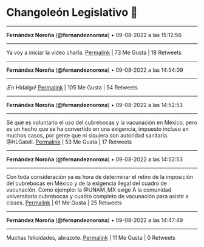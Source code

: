 # Changoleón Legislativo 🙈
*****
**Fernández Noroña** (**@fernandeznorona**) • 09-08-2022 a las 15:12:56
*****
Ya voy a iniciar la video charla.
[Permalink](https://twitter.com/fernandeznorona/status/1557142918703583234) | 73 Me Gusta | 18 Retweets
*****
**Fernández Noroña** (**@fernandeznorona**) • 09-08-2022 a las 14:54:09
*****
¡En Hidalgo!
[Permalink](https://twitter.com/fernandeznorona/status/1557138188438839297) | 105 Me Gusta | 54 Retweets
*****
**Fernández Noroña** (**@fernandeznorona**) • 09-08-2022 a las 14:52:53
*****
Sé que es voluntario el uso del cubrebocas y la vacunación en México, pero es un hecho que se ha convertido en una exigencia, impuesto incluso en muchos casos, por gente que ni siquiera son autoridad sanitaria. @HLGatell.
[Permalink](https://twitter.com/fernandeznorona/status/1557137872649609216) | 53 Me Gusta | 17 Retweets
*****
**Fernández Noroña** (**@fernandeznorona**) • 09-08-2022 a las 14:52:53
*****
Con toda consideración ya es hora de determinar el retiro de la imposición del cubrebocas en México y de la exigencia ilegal del cuadro de vacunación. Como ejemplo: la @UNAM_MX exige A la comunidad universitaria cubrebocas y cuadro completo de vacunación para asistir a clases.
[Permalink](https://twitter.com/fernandeznorona/status/1557137871143936009) | 61 Me Gusta | 25 Retweets
*****
**Fernández Noroña** (**@fernandeznorona**) • 09-08-2022 a las 14:47:49
*****
Muchas felicidades, abrazote.
[Permalink](https://twitter.com/fernandeznorona/status/1557136597623111683) | 11 Me Gusta | 0 Retweets